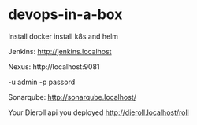 # devops-in-a-box

Install docker
install k8s
and helm

Jenkins:
http://jenkins.localhost

Nexus:
http://localhost:9081

-u admin -p passord

Sonarqube:
http://sonarqube.localhost/

Your Dieroll api you deployed
http://dieroll.localhost/roll